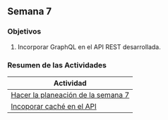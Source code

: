 ## Semana 7

### Objetivos

1. Incorporar GraphQL en el API REST desarrollada.

### Resumen de las Actividades

| Actividad                                                                        |
| -------------------------------------------------------------------------------- |
| [Hacer la planeación de la semana 7](../semana2/s2_syp.md) |
| [Incoporar caché en el API](s7_cache.md)                                            |
